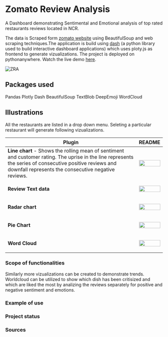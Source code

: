 # Zomato Review Analysis
A Dashboard demonstrating Sentimental and Emotional analysis of top rated restaurants reviews located in NCR.

The data is Scraped form [zomato website](https://www.zomato.com/ncr/top-restaurants) using BeautifulSoup and web scraping techniques.The application is build using [dash](https://plotly.com/dash/) (a python library used to build interactive dashboard applications) which uses ploty.js as frontend to generate vizualizations. The project is deployed on pythonanywhere. Watch the live demo [here](http://abshkpskr211.pythonanywhere.com/).

![ZRA](https://github.com/AbshkPskr/Zomato-Reviews-Analysis/raw/master/Images/Dashboard.png)

## Packages used
Pandas
Plotly
Dash
BeautifulSoup
TextBlob
DeepEmoji
WordCloud

## Illustrations
All the restaurants are listed in a drop down menu. Seleting a particular restaurant will generate following vizualizations.

| Plugin | README |
| ------ | ------ |
| **Line chart** - Shows the rolling mean of sentiment and customer rating. The uprise in the line represents the series of consecutive positive reviews and downfall represents the consecutive negative reviews. | <p align="center"><img src="https://github.com/AbshkPskr/Zomato-Reviews-Analysis/raw/master/Images/Line%20Chart.png" width="100%"></p> |
| **Review Text data** | <p align="center"><img src="https://github.com/AbshkPskr/Zomato-Reviews-Analysis/raw/master/Images/Rating%20Sentiment.png" width="100%"></p> |
| **Radar chart** | <p align="center"><img src="https://github.com/AbshkPskr/Zomato-Reviews-Analysis/raw/master/Images/Emotion.png" width="100%"></p> |
| **Pie Chart** | <p align="center"><img src="https://github.com/AbshkPskr/Zomato-Reviews-Analysis/raw/master/Images/Pie.png" width="100%"></p> |
| **Word Cloud** | <p align="center"><img src="https://github.com/AbshkPskr/Zomato-Reviews-Analysis/raw/master/Images/WordCloud.png" width="100%"></p> |

### Scope of functionalities
Similarly more vizualizations can be created to demonstrate trends. Worldcloud can be utilized to show which dish has been critisized and which are liked the most by analizing the reviews separately for positive and negative sentiment and emotions.
### Example of use
### Project status
### Sources